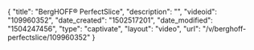 {
    "title": "BergHOFF&reg; PerfectSlice",
    "description": "",
    "videoid": "109960352",
    "date_created": "1502517201",
    "date_modified": "1504247456",
    "type": "captivate",
    "layout": "video",
    "url": "\/v\/berghoff-perfectslice\/109960352"
}